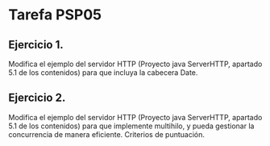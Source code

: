 # Tarefa PSP05

## Ejercicio 1.

Modifica el ejemplo del servidor HTTP (Proyecto java ServerHTTP, apartado 5.1 de los contenidos) para que incluya la cabecera Date.

## Ejercicio 2.

Modifica el ejemplo del servidor HTTP (Proyecto java ServerHTTP, apartado 5.1 de los contenidos) para que implemente multihilo, y pueda gestionar la concurrencia de manera eficiente.
Criterios de puntuación.
